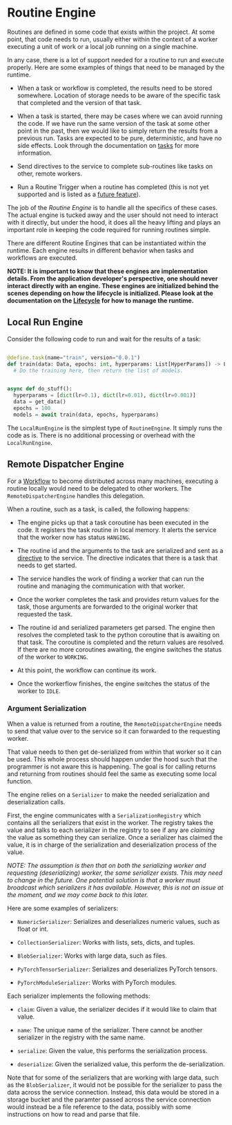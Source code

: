 # Routine Engine

Routines are defined in some code that exists within the project. At some point,
that code needs to run, usually either within the context of a worker executing
a unit of work or a local job running on a single machine.

In any case, there is a lot of support needed for a routine to run and
execute properly. Here are some examples of things that need to be managed
by the runtime.

- When a task or workflow is completed, the results need to be stored
  somewhere. Location of storage needs to be aware of the specific task that
  completed and the version of that task.

- When a task is started, there may be cases where we can avoid running the
  code. If we have run the same version of the task at some other point in the
  past, then we would like to simply return the results from a previous run.
  Tasks are expected to be pure, deterministic, and have no side effects. Look
  through the documentation on [tasks](./Task.md) for more information.

- Send directives to the service to complete sub-routines like tasks on other,
  remote workers.

- Run a Routine Trigger when a routine has completed (this is not yet supported
  and is listed as a [future feature](./Routine-Triggers.md)).

The job of the _Routine Engine_ is to handle all the specifics of these cases.
The actual engine is tucked away and the user should not need to interact with
it directly, but under the hood, it does all the heavy lifting and plays an
important role in keeping the code required for running routines simple.

There are different Routine Engines that can be instantiated within the
runtime. Each engine results in different behavior when tasks and workflows
are executed.

**NOTE: It is important to know that these engines are implementation details.
From the application developer's perspective, one should never interact
directly with an engine. These engines are initialized behind the scenes
depending on how the lifecycle is initialized. Please look at the documentation
on the [Lifecycle](./Lifecycle.md) for how to manage the runtime.**

## Local Run Engine

Consider the following code to run and wait for the results of a task:

```python

@define.task(name="train", version="0.0.1")
def train(data: Data, epochs: int, hyperparams: List[HyperParams]) -> List[Model]:
  # Do the training here, then return the list of models.


async def do_stuff():
  hyperparams = [dict(lr=0.1), dict(lr=0.01), dict(lr=0.001)]
  data = get_data()
  epochs = 100
  models = await train(data, epochs, hyperparams)

```

The `LocalRunEngine` is the simplest type of `RoutineEngine`. It simply
runs the code as is. There is no additional processing or overhead with the
`LocalRunEngine`.

## Remote Dispatcher Engine

For a [Workflow](./Workflow.md) to become distributed across many machines,
executing a routine locally would need to be delegated to other workers. The
`RemoteDispatcherEngine` handles this delegation.

When a routine, such as a task, is called, the following happens:

- The engine picks up that a task coroutine has been executed in the code.
  It registers the task routine in local memory. It alerts the service that
  the worker now has status `HANGING`.

- The routine id and the arguments to the task are serialized and sent as
  a [directive](./Worker-Directives.md) to the service. The directive indicates
  that there is a task that needs to get started.

- The service handles the work of finding a worker that can run the routine
  and managing the communication with that worker.

- Once the worker completes the task and provides return values for the
  task, those arguments are forwarded to the original worker that requested
  the task.

- The routine id and serialized parameters get parsed. The engine then resolves
  the completed task to the python coroutine that is awaiting on that task. The
  coroutine is completed and the return values are resolved. If there are
  no more coroutines awaiting, the engine switches the status of the worker to
  `WORKING`.

- At this point, the workflow can continue its work.

- Once the workerflow finishes, the engine switches the status of the worker
  to `IDLE`.

### Argument Serialization

When a value is returned from a routine, the `RemoteDispatcherEngine` needs to
send that value over to the service so it can forwarded to the requesting
worker.

That value needs to then get de-serialized from within that worker so it can be
used. This whole process should happen under the hood such that the
programmer is not aware this is happening. The goal is for calling returns
and returning from routines should feel the same as executing some local
function.

The engine relies on a `Serializer` to make the needed serialization and
deserialization calls.

First, the engine communicates with a `SerializationRegistry` which contains
all the serializers that exist in the worker. The registry takes the value
and talks to each serializer in the registry to see if any are _claiming_
the value as something they can serialize. Once a serializer has claimed the
value, it is in charge of the serialization and deserialization process
of the value.

_NOTE: The assumption is then that on both the serializing worker
and requesting (deserializing) worker, the same serializer exists. This may
need to change in the future. One potential solution is that a worker must
broadcast which serializers it has available. However, this is not an issue
at the moment, and we may come back to this later._

Here are some examples of serializers:

- `NumericSerializer`: Serializes and deserializes numeric values, such as
  float or int.

- `CollectionSerializer`: Works with lists, sets, dicts, and tuples.

- `BlobSerializer`: Works with large data, such as files.

- `PyTorchTensorSerializer`: Serializes and deserializes PyTorch tensors.

- `PyTorchModuleSerializer`: Works with PyTorch modules.

Each serializer implements the following methods:

- `claim`: Given a value, the serializer decides if it would like to claim
  that value.

- `name`: The unique name of the serializer. There cannot be another serializer
  in the registry with the same name.

- `serialize`: Given the value, this performs the serialization process.

- `deserialize`: Given the serialized value, this perform the de-serialization.

Note that for some of the serializers that are working with large data, such
as the `BlobSerializer`, it would not be possible for the serializer to pass
the data across the service connection. Instead, this data would be stored
in a storage bucket and the paramter passed across the service connection
would instead be a file reference to the data, possibly with some instructions
on how to read and parse that file.
